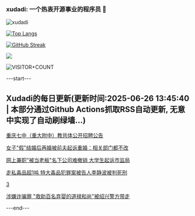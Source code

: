 ### xudadi: 一个热衷开源事业的程序员 👋

![xudadi](https://github-readme-stats-git-masterorgs-github-readme-stats-team.vercel.app/api?username=xudadi)

[![Top Langs](https://github-readme-stats.vercel.app/api/top-langs/?username=xudadi)](https://github.com/anuraghazra/github-readme-stats)

[![GitHub Streak](https://streak-stats.demolab.com?user=xudadi&locale=zh_Hans)](https://git.io/streak-stats)

![](https://raw.githubusercontent.com/xudadi/xudadi/main/assets/github-contribution-grid-snake.svg)

![VISITOR+COUNT](https://komarev.com/ghpvc/?username=xudadi&label=VISITOR+COUNT)


---start---

## Xudadi的每日更新(更新时间:2025-06-26 13:45:40 | 本部分通过Github Actions抓取RSS自动更新, 无意中实现了自动刷绿墙...)

[重庆七中（重大附中）教共体公开招聘公告](https://www.gongkaoleida.com/article/2474303)

[女子"假"结婚后再婚被前夫起诉重婚：相关部门都不改](https://m.163.com/news/article/K2VEE9Q00514R9P4.html)

[网上兼职"被当老板"名下公司难撤销 大学生起诉市监局](https://m.163.com/news/article/K2VCG1PM0514R9P4.html)

[走私毒品超1吨 特大毒品犯罪案被告人李静波被判死刑](https://m.163.com/news/article/K2TKOVTB0534A4SC.html)

[3](https://m.163.com/touch/news/sub/domestic)

[涉嫌诈骗罪 "救助百名弃婴的道禄和尚"被绍兴警方带走](https://m.163.com/news/article/K2UAOG200512B07B.html)

---end---
